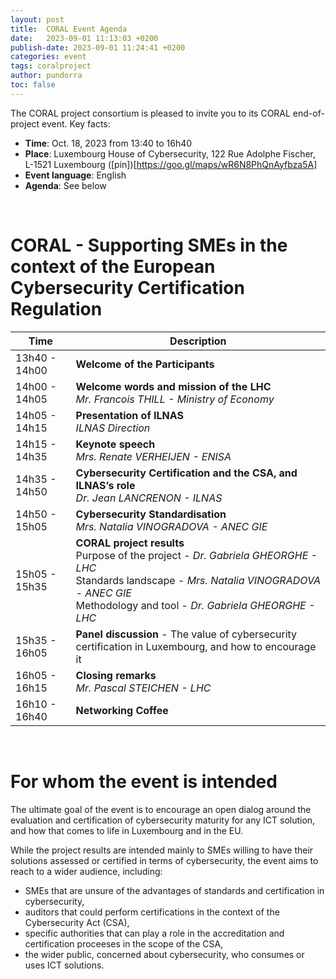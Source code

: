 ```yaml
---
layout: post
title:  CORAL Event Agenda
date:   2023-09-01 11:13:03 +0200
publish-date: 2023-09-01 11:24:41 +0200
categories: event
tags: coralproject
author: pundorra
toc: false
---
```


The CORAL project consortium is pleased to invite you to its CORAL end-of-project event. Key facts:
* **Time**: Oct. 18, 2023 from 13:40 to 16h40
* **Place**: 	Luxembourg House of Cybersecurity, 122 Rue Adolphe Fischer, L-1521 Luxembourg ([pin])[https://goo.gl/maps/wR6N8PhQnAyfbza5A]
* **Event language**: English
* **Agenda**: See below


<br>

# CORAL - Supporting SMEs in the context of the European Cybersecurity Certification Regulation 


|   Time			| Description |
| --- | --- |
| 13h40 - 14h00	    | **Welcome of the Participants**	|
| 14h00 - 14h05 	| **Welcome words and mission of the LHC** <br>_Mr. Francois THILL - Ministry of Economy_ |
| 14h05 - 14h15  	| **Presentation of ILNAS** <br> _ILNAS Direction_ |
| 14h15 - 14h35  	| **Keynote speech** <br> _Mrs. Renate VERHEIJEN - ENISA_ |
| 14h35 -  14h50	|  **Cybersecurity Certification and the CSA, and ILNAS’s role** <br>_Dr. Jean LANCRENON - ILNAS_ | 
| 14h50 -  15h05	|  **Cybersecurity Standardisation** <br> _Mrs. Natalia VINOGRADOVA - ANEC GIE_ | 
| 15h05 -  15h35	|  **CORAL project results** <br> Purpose of the project - _Dr. Gabriela GHEORGHE - LHC_ <br> Standards landscape - _Mrs. Natalia VINOGRADOVA - ANEC GIE_ <br> Methodology and tool - _Dr. Gabriela GHEORGHE - LHC_ <br>|Feedback and lessons learnt - _Dr. Gabriela GHEORGHE - LHC_ |
| 15h35 -  16h05	|  **Panel discussion** - The value of cybersecurity certification in Luxembourg, and how to encourage it |
| 16h05 -  16h15	|  **Closing remarks** <br> _Mr. Pascal STEICHEN - LHC_ | 
| 16h10 -  16h40	|  **Networking Coffee** |

<br>

# For whom the event is intended
The ultimate goal of the event is to encourage an open dialog around the evaluation and certification of cybersecurity maturity for any ICT solution, and how that comes to life in Luxembourg and in the EU.

While the project results are intended mainly to SMEs willing to have their solutions assessed or certified in terms of cybersecurity, the event aims to reach to a wider audience, including: 
<ul>
<li>SMEs that are unsure of the advantages of standards and certification in cybersecurity, </li>
<li>auditors that could perform certifications in the context of the Cybersecurity Act (CSA), </li>
<li>specific authorities that can play a role in the accreditation and certification proceeses in the scope of the CSA, </li>
<li>the wider public, concerned about cybersecurity, who consumes or uses ICT solutions.</li>
<ul>


